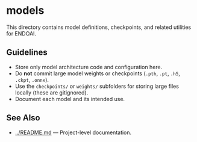 # models

This directory contains model definitions, checkpoints, and related utilities for ENDOAI.

## Guidelines

- Store only model architecture code and configuration here.
- Do **not** commit large model weights or checkpoints (`.pth`, `.pt`, `.h5`, `.ckpt`, `.onnx`).
- Use the `checkpoints/` or `weights/` subfolders for storing large files locally (these are gitignored).
- Document each model and its intended use.

## See Also

- [../README.md](../README.md) — Project-level documentation.
